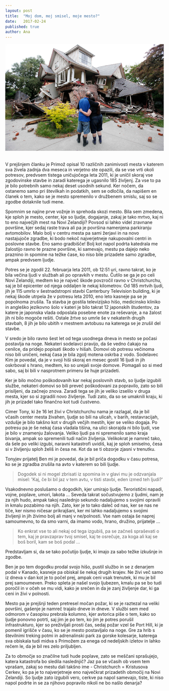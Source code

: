 ```yaml
---
layout: post
title:  "Moj dom, moj smisel, moje mesto?"
date:   2017-02-24
published: true
author: Ana
---
```


<div class="photoset-grid" data-layout="1">
    <img src="/assets/images/15christchurch/main.jpg" data-title="Foto: Mark Baker" data-lightbox="gr1">
</div><br/>


<p class="intro"><span class="dropcap">V</span> prejšnjem članku je Primož opisal 10 različnih zanimivosti mesta v katerem sva živela zadnja dva meseca in verjetno ste opazili, da se vse vrti okoli potresov, predvsem tistega uničujočega leta 2011, ki je uničil skoraj vse zgodovinske stavbe in zaradi katerega je ugasnilo 185 življenj. Za vse to pa je bilo potrebnih samo nekaj deset usodnih sekund. Ker nočem, da ostanemo samo pri številkah in podatkih, sem se odločila, da napišem en članek o tem, kako se je mesto spremenilo v družbenem smislu, saj so se zgodbe dotaknile tudi mene. </p>

Spomnim se najine prve vožnje in sprehoda skozi mesto. Bila sem zmedena, kje sploh je mesto, center, kje so ljudje, dogajanje, zakaj je tako mrtvo, kaj ni to eno največjih mest na Novi Zelandiji? Povsod si lahko videl zravnane površine, kjer sedaj raste trava ali pa je površina namenjena parkiranju avtomobilov. Malo bolj v centru mesta pa sami žerjavi in na novo nastajujoče zgradbe, ki bodo nekoč najverjetneje nakupovalni centri in poslovne stavbe. Eno samo gradbišče! Bolj kot napol podrta katedrala me žalostijo ravno te prazne površine, ki samevajo, mestu pa dajejo neko praznino in spomine na težke čase, ko niso bile prizadete samo zgradbe, ampak predvsem ljudje.

Potres se je zgodil 22. februarja leta 2011, ob 12:51 uri, ravno takrat, ko je bila večina ljudi v službah ali po opravkih v mestu. Čutilo se ga je po celi Novi Zelandiji, medtem ko je največ škode povzročil ravno v Christchurchu, saj je bil epicenter od njega oddaljen le nekaj kilometrov. Od 185 mrtvih ljudi, jih je 115 umrlo v šestnadstropni stavbi Canterbury Television building, ki je nekaj škode utrpela že v potresu leta 2010, eno leto kasneje pa se je popolnoma zrušila. Ta stavba je gostila televizijsko hišo, medicinsko kliniko in angleško jezikovno šolo v kateri je bilo takrat 12 japonskih študentov, za katere je japonska vlada odposlala posebne enote za reševanje, a na žalost jih ni bilo mogoče rešiti. Ostale žrtve so umrle še v nekaterih drugih stavbah, 8 jih je bilo ubitih v mestnem avtobusu na katerega se je zrušil del stavbe.

V sredo je bilo ravno šest let od tega usodnega dneva in mesto se počasi postavlja na noge. Nekateri sodelavci pravijo, da še vedno čakajo na cenilce, da pridejo popisati škodo v hišah. Domovi ob potresu večinoma niso bili uničeni, nekaj časa je bila zgolj motena oskrba z vodo. Sodelavec Kim je povedal, da je v svoji hiši skoraj en mesec gostil 16 ljudi in jih oskrboval s hrano, medtem, ko so urejali svoje domove. Pomagali so si med sabo, saj bi bili v nasprotnem primeru še huje prizadeti. 

Ker je bilo močno poškodovanih kar nekaj poslovnih stavb, so ljudje izgubili službe, nekateri domovi so bili preveč poškodovani za popravilo, zato so bili prisiljeni, da začnejo znova. Zaradi tega se jih je veliko izselilo v druga mesta, kjer so si zgradili novo življenje. Tudi zato, da so se umaknili kraju, ki jih je prizadel tako finančno kot tudi čustveno. 

Cimer Tony, ki že 16 let živi v Christchurchu nama je razlagal, da je bil včasih center mesta živahen, ljudje so bili na ulicah, v barih, restavracijah, vzdušje je bilo takšno kot v drugih večjih mestih, kjer se veliko dogaja. Po potresu pa je še nekaj časa vladala tišina, na ulici skorajda ni bilo ljudi, vse je bilo v znamenju žalovanja. Veliko ljudi pa ni spremenilo samo kraja bivanja, ampak so spremenili tudi način življenja. Velikokrat je namreč tako, da šele po veliki izgubi, naravni katastrofi uvidiš, kaj je sploh smiselno, česa si v življenju sploh želiš in česa ne. Kot da se ti obzorje zjasni v trenutku. 

Tonyjev prijatelj Ben mi je povedal, da je bil priča dogodku v času potresa, ko se je zgradba zrušila na avto v katerem so bili ljudje.

<blockquote>Dogodek si ni mogel zbrisati iz spomina in v glavi mu je odzvanjala misel: 'Kaj, če bi bil jaz v tem avtu, v tisti stavbi, eden izmed teh ljudi?'</blockquote> 
 

Vsakodnevno poslušamo o dogodkih, kjer umirajo ljudje. Teroristični napadi, vojne, poplave, umori, lakota ... Seveda takrat sočustvujemo z ljudmi, nam je za njih hudo, ampak takoj naslednjo sekundo nadaljujemo s svojimi opravili in kmalu pozabimo na njih. Zato, ker je to tako daleč od nas, ker se nas ne tiče, ker nismo ničesar prikrajšani, ker mi lahko nadaljujemo s svojimi življenji in jih živimo bolj ali manj v ne/polnosti. Vse nam ostaja še naprej samoumevno, to da smo varni, da imamo vodo, hrano, družino, prijatelje ...

<blockquote>Ko enkrat vse to ali nekaj od tega izgubiš, pa se začneš spraševati o tem, kaj je pravzaprav tvoj smisel, kaj te osrečuje, za koga ali kaj se boš boril, kam se boš podal ...</blockquote> 


Predstavljam si, da se tako počutijo ljudje, ki imajo za sabo težke izkušnje in zgodbe. 

Ben je po tem dogodku prodal svojo hišo, pustil službo in se z denarjem podal v Kanado, kasneje pa obiskal še nekaj drugih krajev. Ne živi več samo iz dneva v dan kot je to počel prej, ampak ceni vsak trenutek, ki mu je bil prej samoumeven. Preko spleta je našel svojo ljubezen, kmalu pa se bo tudi poročil in v očeh se mu vidi, kako je srečen in da je zanj življenje dar, ki ga ceni in živi v polnosti.

Mesto pa je prejšnji teden pretresel močan požar, ki se je raztezal na veliki površini, gašenje je namreč trajalo dneve in dneve. V službi sem med odmorom v časopisu prebrala kolumno, kjer avtorica piše o tem, kako so ljudje ponovno potrti, saj jim je po tem, ko jim je potres porušil infrastrukturo, kjer so preživljali prosti čas, sedaj požar vzel še Port Hill, ki je pomenil igrišče v času, ko se je mesto postavljalo na noge. Gre za hrib s številnimi treking potmi in adrenalinski park za gorske kolesarje, katerega sva obiskala tudi midva s Primožem za enega od nedeljskih izletov in lahko rečem le, da je bil res zelo priljubljen. 

Za to območje so značilne tudi hude poplave, zato se meščani sprašujejo, katera katastrofa bo sledila naslednjič? Jaz pa se včasih ob vsem tem vprašam, zakaj so mestu dali takšno ime - Christchurch = Kristusova Cerkev, ko pa je to najverjetneje eno največkrat prizadetih območij na Novi Zelandiji. So ljudje zato izgubili vero, cerkve pa napol samevajo, tiste, ki niso napol podrte in se za njihovo popravilo nikoli ne bo našlo denarja? 



